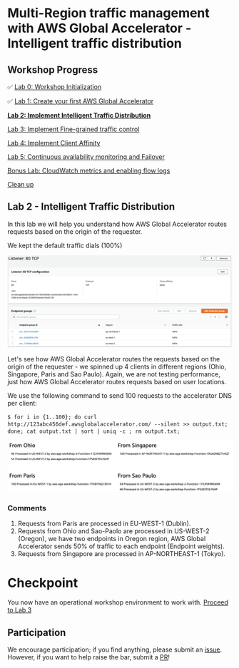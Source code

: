 # Multi-Region traffic management with AWS Global Accelerator - Intelligent traffic distribution

## Workshop Progress
✅ [Lab 0: Workshop Initialization](../lab-0-init)

✅ [Lab 1: Create your first AWS Global Accelerator](../lab-1-create-aws-global-accelerator)

**[Lab 2: Implement Intelligent Traffic Distribution](../lab-2-traffic-distribution)**

[Lab 3: Implement Fine-grained traffic control](../lab-3-fine-grained-control)

[Lab 4: Implement Client Affinity](../lab-4-client-affinity)

[Lab 5: Continuous availability monitoring and Failover](../lab-5-observability)

[Bonus Lab: CloudWatch metrics and enabling flow logs](../bonus-lab)

[Clean up](../clean-up)

## Lab 2 - Intelligent Traffic Distribution

In this lab we will help you understand how AWS Global Accelerator routes requests based on the origin of the requester. 

We kept the default traffic dials (100%)

<kbd>![x](images/default-traffic-dials.png)</kbd>

Let's see how AWS Global Accelerator routes the requests based on the origin of the requester - we spinned up 4 clients in different regions (Ohio, Singapore, Paris and Sao Paulo). Again, we are not testing performance, just how AWS Global Accelerator routes requests based on user locations.

We use the following command to send 100 requests to the accelerator DNS per client:

```
$ for i in {1..100}; do curl http://123abc456def.awsglobalaccelerator.com/ --silent >> output.txt; done; cat output.txt | sort | uniq -c ; rm output.txt;
```

<kbd>![x](images/100-traffic-dials.png)</kbd>

### Comments
1. Requests from Paris are processed in EU-WEST-1 (Dublin).
2. Requests from Ohio and Sao-Paolo are processed in US-WEST-2 (Oregon), we have two endpoints in Oregon region, AWS Global Accelerator sends 50% of traffic to each endpoint (Endpoint weights).
3. Requests from Singapore are processed in AP-NORTHEAST-1 (Tokyo).

<a name="lab3"/>

# Checkpoint

You now have an operational workshop environment to work with. [Proceed to Lab 3](../lab-3-fine-grained-control)

## Participation

We encourage participation; if you find anything, please submit an [issue](https://github.com/aws-samples/aws-global-accelerator-workshop/issues). However, if you want to help raise the bar, submit a [PR](https://github.com/aws-samples/aws-global-accelerator-workshop/pulls)!
